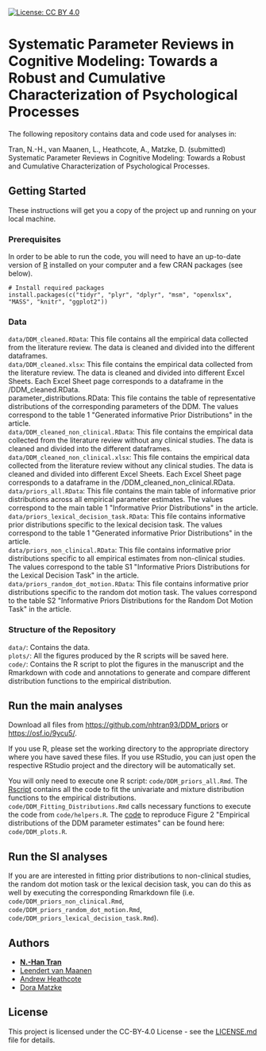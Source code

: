 [![License: CC BY 4.0](https://img.shields.io/badge/License-CC%20BY%204.0-lightgrey.svg)](https://creativecommons.org/licenses/by/4.0/)

# Systematic Parameter Reviews in Cognitive Modeling: Towards a Robust and Cumulative Characterization of Psychological Processes

The following repository contains data and code used for analyses in:

Tran, N.-H., van Maanen, L., Heathcote, A., Matzke, D. (submitted) Systematic Parameter Reviews in Cognitive Modeling: Towards a Robust and Cumulative Characterization of Psychological Processes.

## Getting Started

These instructions will get you a copy of the project up and running on your local machine. 

### Prerequisites

In order to be able to run the code, you will need to have an up-to-date version of [R](https://www.r-project.org/) installed on your computer and a few CRAN packages (see below).

```
# Install required packages
install.packages(c("tidyr", "plyr", "dplyr", "msm", "openxlsx", "MASS", "knitr", "ggplot2"))
```

### Data
`data/DDM_cleaned.RData`: This file contains all the empirical data collected from the literature review. The data is cleaned and divided into the different dataframes.  
`data/DDM_cleaned.xlsx`: This file contains the empirical data collected from the literature review. The data is cleaned and divided into different Excel Sheets. Each Excel Sheet page corresponds to a dataframe in the /DDM_cleaned.RData.  
parameter_distributions.RData: This file contains the table of representative distributions of the corresponding parameters of the DDM. The values correspond to the table 1 "Generated informative Prior Distributions" in the article.  
`data/DDM_cleaned_non_clinical.RData`: This file contains the empirical data collected from the literature review without any clinical studies. The data is cleaned and divided into the different dataframes.  
`data/DDM_cleaned_non_clinical.xlsx`: This file contains the empirical data collected from the literature review  without any clinical studies. The data is cleaned and divided into different Excel Sheets. Each Excel Sheet page corresponds to a dataframe in the /DDM_cleaned_non_clinical.RData.  
`data/priors_all.RData`: This file contains the main table of informative prior distributions across all empirical parameter estimates. The values correspond to the main table 1 "Informative Prior Distributions" in the article.  
`data/priors_lexical_decision_task.RData`: This file contains informative prior distributions specific to the lexical decision task. The values correspond to the table 1 "Generated informative Prior Distributions" in the article.  
`data/priors_non_clinical.RData`: This file contains informative prior distributions specific to all empirical estimates from non-clinical studies. The values correspond to the table S1 "Informative Priors Distributions for the Lexical Decision Task" in the article.  
`data/priors_random_dot_motion.RData`: This file contains informative prior distributions specific to the random dot motion task. The values correspond to the table S2 "Informative Priors Distributions for the Random Dot Motion Task" in the article.  

### Structure of the Repository
`data/`: Contains the data.  
`plots/`: All the figures produced by the R scripts will be saved here.  
`code/`: Contains the R script to plot the figures in the manuscript and the Rmarkdown with code and annotations to generate and compare different distribution functions to the empirical distribution.  

## Run the main analyses
Download all files from https://github.com/nhtran93/DDM_priors or https://osf.io/9ycu5/.

If you use R, please set the working directory to the appropriate directory where you have saved these files. If you use RStudio, you can just open the respective RStudio project and the directory will be automatically set.

You will only need to execute one R script: `code/DDM_priors_all.Rmd`. The [Rscript](code/DDM_priors_all.Rmd) contains all the code to fit the univariate and mixture distribution functions to the empirical distributions. `code/DDM_Fitting_Distributions.Rmd` calls necessary functions to execute the code from `code/helpers.R`. The [code](code/DDM_plots.R) to reproduce Figure 2 "Empirical distributions of the DDM parameter estimates" can be found here: `code/DDM_plots.R`. 

## Run the SI analyses
If you are are interested in fitting prior distributions to non-clinical studies, the random dot motion task or the lexical decision task, you can do this as well by executing the corresponding Rmarkdown file (i.e. `code/DDM_priors_non_clinical.Rmd`, `code/DDM_priors_random_dot_motion.Rmd`, `code/DDM_priors_lexical_decision_task.Rmd`). 

## Authors

* **[N.-Han Tran](https://www.eva.mpg.de/ecology/staff/han-tran/index.html)**
* [Leendert van Maanen](http://leendertvanmaanen.com/)
* [Andrew Heathcote](http://www.tascl.org/andrew-heathcote.html)
* [Dora Matzke](http://dora.erbe-matzke.com/)


## License

This project is licensed under the CC-BY-4.0 License - see the [LICENSE.md](LICENSE.md) file for details.
